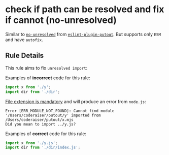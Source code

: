 # check if path can be resolved and fix if cannot (no-unresolved)

Similar to [`no-unresolved`](https://github.com/import-js/eslint-plugin-import/blob/HEAD/docs/rules/no-unresolved.md) from 
 [`eslint-plugin-putout`](https://github.com/import-js/eslint-plugin-import). But supports only `ESM` and have `autofix`.

## Rule Details

This rule aims to fix `unresolved import`:

Examples of **incorrect** code for this rule:

```js
import x from './y';
import dir from './dir';
```

[File extension is mandatory](https://nodejs.org/api/esm.html#esm_mandatory_file_extensions) and will produce an error from `node.js`:

```
Error [ERR_MODULE_NOT_FOUND]: Cannot find module '/Users/coderaiser/putout/y' imported from /Users/coderaiser/putout/x.mjs
Did you mean to import ../y.js?
```

Examples of **correct** code for this rule:

```js
import x from './y.js';
import dir from './dir/index.js';
```

